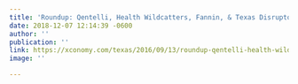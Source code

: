 ```yaml
---
title: 'Roundup: Qentelli, Health Wildcatters, Fannin, & Texas Disruptors'
date: 2018-12-07 12:14:39 -0600
author: ''
publication: ''
link: https://xconomy.com/texas/2016/09/13/roundup-qentelli-health-wildcatters-fannin-texas-disruptors/?utm_source=navigation-big&utm_medium=link&utm_campaign=navigation
image: ''

---
```

